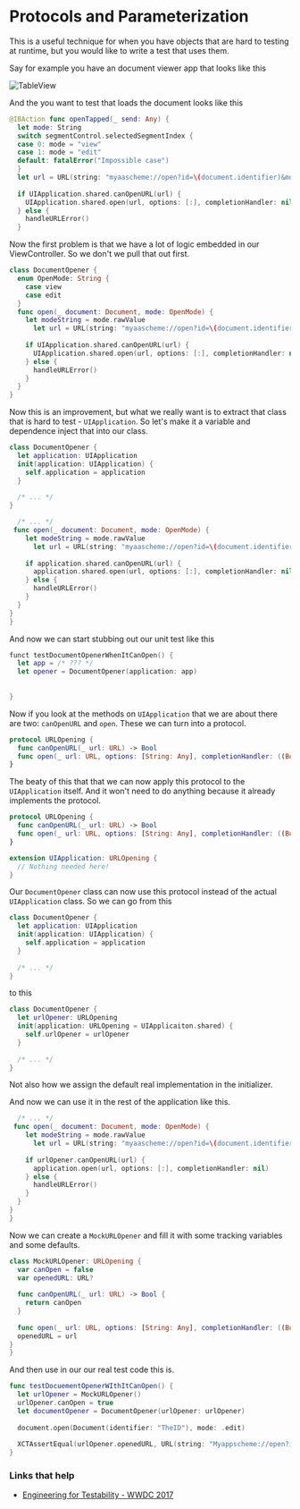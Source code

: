 # Protocols and Parameterization

This is a useful technique for when you have objects that are hard to testing at runtime, but you would like to write a test that uses them.

Say for example you have an document viewer app that looks like this

![TableView](https://github.com/jrasmusson/ios-starter-kit/blob/master/testing/protocols/images/app.png)

And the you want to test that loads the document looks like this

```swift
@IBAction func openTapped(_ send: Any) {
  let mode: String
  switch segmentControl.selectedSegmentIndex {
  case 0: mode = "view"
  case 1: mode = "edit"
  default: fatalError("Impossible case")
  }
  let url = URL(string: "myaascheme://open?id=\(document.identifier)&mode==\(mode)")!
  
  if UIApplication.shared.canOpenURL(url) {
    UIApplication.shared.open(url, options: [:], completionHandler: nil)
  } else {
    handleURLError()
  }

```

Now the first problem is that we have a lot of logic embedded in our ViewController. So we don't we pull that out first.

```swift
class DocumentOpener {
  enum OpenMode: String {
    case view
    case edit
  }
  func open(_ document: Document, mode: OpenMode) {
    let modeString = mode.rawValue
      let url = URL(string: "myaascheme://open?id=\(document.identifier)&mode==\(mode)")!
  
    if UIApplication.shared.canOpenURL(url) {
      UIApplication.shared.open(url, options: [:], completionHandler: nil)
    } else {
      handleURLError()
    }
  }
}

```

Now this is an improvement, but what we really want is to extract that class that is hard to test - `UIApplication`. So let's make it a variable and dependence inject that into our class.

```swift
class DocumentOpener {
  let application: UIApplication
  init(application: UIApplication) {
    self.application = application
  }
  
  /* ... */
}
```

```swift
  /* ... */
 func open(_ document: Document, mode: OpenMode) {
    let modeString = mode.rawValue
      let url = URL(string: "myaascheme://open?id=\(document.identifier)&mode==\(mode)")!
  
    if application.shared.canOpenURL(url) {
      application.shared.open(url, options: [:], completionHandler: nil)
    } else {
      handleURLError()
    }
  }
}  
}
```

And now we can start stubbing out our unit test like this

```swift
funct testDocumentOpenerWhenItCanOpen() {
  let app = /* ??? */
  let opener = DocumentOpener(application: app)
  
  
}
```

Now if you look at the methods on `UIApplication` that we are about there are two: `canOpenURL` and `open`. These we can turn into a protocol.

```swift
protocol URLOpening {
  func canOpenURL(_ url: URL) -> Bool
  func open(_ url: URL, options: [String: Any], completionHandler: ((Bool) -> Void)?)
}
```

The beaty of this that that we can now apply this protocol to the `UIApplication` itself. And it won't need to do anything because it already implements the protocol.

```swift
protocol URLOpening {
  func canOpenURL(_ url: URL) -> Bool
  func open(_ url: URL, options: [String: Any], completionHandler: ((Bool) -> Void)?)
}

extension UIApplication: URLOpening {
  // Nothing needed here!
}
```

Our `DocumentOpener` class can now use this protocol instead of the actual `UIApplication` class. So we can go from this

```swift
class DocumentOpener {
  let application: UIApplication
  init(application: UIApplication) {
    self.application = application
  }
  
  /* ... */
}
```

to this

```swift
class DocumentOpener {
  let urlOpener: URLOpening
  init(application: URLOpening = UIApplicaiton.shared) {
    self.urlOpener = urlOpener
  }
  
  /* ... */
}
```

Not also how we assign the default real implementation in the initializer.

And now we can use it in the rest of the application like this.

```swift
  /* ... */
 func open(_ document: Document, mode: OpenMode) {
    let modeString = mode.rawValue
      let url = URL(string: "myaascheme://open?id=\(document.identifier)&mode==\(mode)")!
  
    if urlOpener.canOpenURL(url) {
      application.open(url, options: [:], completionHandler: nil)
    } else {
      handleURLError()
    }
  }
}  
}
```

Now we can create a `MockURLOpener` and fill it with some tracking variables and some defaults.

```swift
class MockURLOpener: URLOpening {
  var canOpen = false
  var openedURL: URL?
  
  func canOpenURL(_ url: URL) -> Bool {
    return canOpen
  }
  
  func open(_ url: URL, options: [String: Any], completionHandler: ((Bool) -> Void)?) {
  openedURL = url
}
}
```

And then use in our our real test code this is.

```swift
func testDocuementOpenerWIthItCanOpen() {
  let urlOpener = MockURLOpener()
  urlOpener.canOpen = true
  let documentOpener = DocumentOpener(urlOpener: urlOpener)
  
  document.open(Document(identifier: "TheID"), mode: .edit)
  
  XCTAssertEqual(urlOpener.openedURL, URL(string: "Myappscheme://open?id=TheID&mode=edit))
}
```



### Links that help

* [Engineering for Testability - WWDC 2017](https://developer.apple.com/videos/play/wwdc2017/414)


